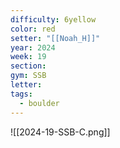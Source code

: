 ```yaml
---
difficulty: 6yellow
color: red
setter: "[[Noah_H]]"
year: 2024
week: 19
section: 
gym: SSB
letter: 
tags:
  - boulder
---
```

![[2024-19-SSB-C.png]]

